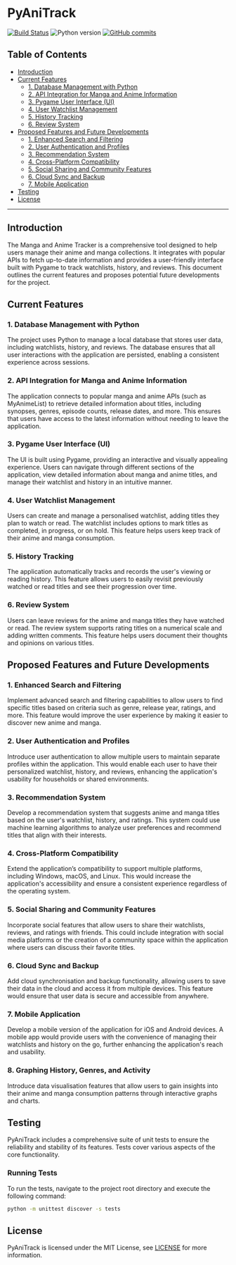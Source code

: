 # PyAniTrack
[![Build Status](https://github.com/GreenMachine582/pyanitrack/actions/workflows/project_tests.yml/badge.svg?branch=main)](https://github.com/GreenMachine582/pyanitrack/actions/workflows/project_tests.yml)
![Python version](https://img.shields.io/badge/python-3.7-blue.svg)
[![GitHub commits](https://img.shields.io/github/commits-since/GreenMachine582/pyanitrack/latest.svg)](https://github.com/GreenMachine582/pyanitrack/commits/main)

## Table of Contents
- [Introduction](#introduction)
- [Current Features](#current-features)
  - [1. Database Management with Python](#1-database-management-with-python)
  - [2. API Integration for Manga and Anime Information](#2-api-integration-for-manga-and-anime-information)
  - [3. Pygame User Interface (UI)](#3-pygame-user-interface-ui)
  - [4. User Watchlist Management](#4-user-watchlist-management)
  - [5. History Tracking](#5-history-tracking)
  - [6. Review System](#6-review-system)
- [Proposed Features and Future Developments](#proposed-features-and-future-developments)
  - [1. Enhanced Search and Filtering](#1-enhanced-search-and-filtering)
  - [2. User Authentication and Profiles](#2-user-authentication-and-profiles)
  - [3. Recommendation System](#3-recommendation-system)
  - [4. Cross-Platform Compatibility](#4-cross-platform-compatibility)
  - [5. Social Sharing and Community Features](#5-social-sharing-and-community-features)
  - [6. Cloud Sync and Backup](#6-cloud-sync-and-backup)
  - [7. Mobile Application](#7-mobile-application)
- [Testing](#testing)
- [License](#license)

---

## Introduction
The Manga and Anime Tracker is a comprehensive tool designed to help users manage their anime and manga collections. 
It integrates with popular APIs to fetch up-to-date information and provides a user-friendly interface built with 
Pygame to track watchlists, history, and reviews. This document outlines the current features and proposes potential 
future developments for the project.

## Current Features

### 1. Database Management with Python
The project uses Python to manage a local database that stores user data, including watchlists, history, and reviews. 
The database ensures that all user interactions with the application are persisted, enabling a consistent experience 
across sessions.

### 2. API Integration for Manga and Anime Information
The application connects to popular manga and anime APIs (such as MyAnimeList) to retrieve detailed 
information about titles, including synopses, genres, episode counts, release dates, and more. This ensures that users 
have access to the latest information without needing to leave the application.

### 3. Pygame User Interface (UI)
The UI is built using Pygame, providing an interactive and visually appealing experience. Users can navigate through 
different sections of the application, view detailed information about manga and anime titles, and manage their 
watchlist and history in an intuitive manner.

### 4. User Watchlist Management
Users can create and manage a personalised watchlist, adding titles they plan to watch or read. The watchlist includes 
options to mark titles as completed, in progress, or on hold. This feature helps users keep track of their anime and 
manga consumption.

### 5. History Tracking
The application automatically tracks and records the user's viewing or reading history. This feature allows users to 
easily revisit previously watched or read titles and see their progression over time.

### 6. Review System
Users can leave reviews for the anime and manga titles they have watched or read. The review system supports rating 
titles on a numerical scale and adding written comments. This feature helps users document their thoughts and opinions 
on various titles.

## Proposed Features and Future Developments
### 1. Enhanced Search and Filtering
Implement advanced search and filtering capabilities to allow users to find specific titles based on criteria such as 
genre, release year, ratings, and more. This feature would improve the user experience by making it easier to discover 
new anime and manga.

### 2. User Authentication and Profiles
Introduce user authentication to allow multiple users to maintain separate profiles within the application. This would 
enable each user to have their personalized watchlist, history, and reviews, enhancing the application's usability for 
households or shared environments.

### 3. Recommendation System
Develop a recommendation system that suggests anime and manga titles based on the user's watchlist, history, and 
ratings. This system could use machine learning algorithms to analyze user preferences and recommend titles that align 
with their interests.

### 4. Cross-Platform Compatibility
Extend the application’s compatibility to support multiple platforms, including Windows, macOS, and Linux. This would 
increase the application's accessibility and ensure a consistent experience regardless of the operating system.

### 5. Social Sharing and Community Features
Incorporate social features that allow users to share their watchlists, reviews, and ratings with friends. This could 
include integration with social media platforms or the creation of a community space within the application where users 
can discuss their favorite titles.

### 6. Cloud Sync and Backup
Add cloud synchronisation and backup functionality, allowing users to save their data in the cloud and access it from 
multiple devices. This feature would ensure that user data is secure and accessible from anywhere.

### 7. Mobile Application
Develop a mobile version of the application for iOS and Android devices. A mobile app would provide users with the 
convenience of managing their watchlists and history on the go, further enhancing the application's reach and 
usability.

### 8. Graphing History, Genres, and Activity
Introduce data visualisation features that allow users to gain insights into their anime and manga consumption patterns 
through interactive graphs and charts.


## Testing
PyAniTrack includes a comprehensive suite of unit tests to ensure the reliability and stability of its features. Tests cover various aspects of the core functionality.

### Running Tests
To run the tests, navigate to the project root directory and execute the following command:

```bash
python -m unittest discover -s tests
```

## License
PyAniTrack is licensed under the MIT License, see [LICENSE](LICENSE) for more information.